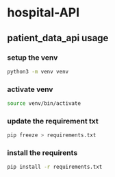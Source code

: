 # hospital-API
## patient_data_api usage

### setup the venv
```bash
python3 -m venv venv
```
### activate venv

```bash
source venv/bin/activate
```

### update the requirement txt
```bash
pip freeze > requirements.txt

```

### install the requirents
```bash
pip install -r requirements.txt

```
